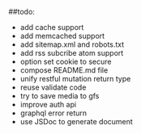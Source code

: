 ##todo:

- add cache support
- add memcached support
- add sitemap.xml and robots.txt
- add rss subcribe atom support
- option set cookie to secure
- compose README.md file
- unify restful mutation return type
- reuse validate code
- try to save media to gfs 
- improve auth api
- graphql error return 
- use JSDoc to generate document